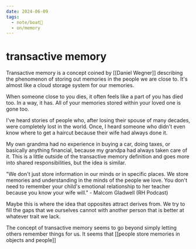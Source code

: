 ```yaml
---
date: 2024-06-09
tags:
  - note/boat🚤
  - on/memory
---
```

# transactive memory

Transactive memory is a concept coined by [[Daniel Wegner]] describing the phenomenon of storing out memories in the people we are close to. It's almost like a cloud storage system for our memories.

When someone close to you dies, it often feels like a part of you has died too. In a way, it has. All of your memories stored within your loved one is gone too.

I've heard stories of people who, after losing their spouse of many decades, were completely lost in the world. Once, I heard someone who didn't even know where to get a haircut because their wife had always done it.

My own grandma had no experience in buying a car, doing taxes, or basically anything financial, because my grandpa had always taken care of it. This is a little outside of the transactive memory definition and goes more into shared responsibilities, but the idea is similar.

"We don't just store information in our minds or in specific places. We store memories and understanding in the minds of the people we love. You don't need to remember your child's emotional relationship to her teacher because you know your wife will." - Malcom Gladwell (RH Podcast)

Maybe this is where the idea that opposites attract derives from. We try to fill the gaps that we ourselves cannot with another person that is better at whatever trait we lack.

The concept of transactive memory seems to go beyond simply letting others remember things for us. It seems that [[people store memories in objects and people]] 

